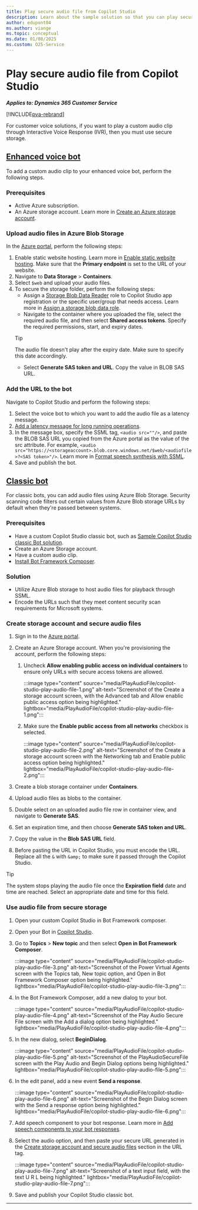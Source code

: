 ```yaml
---
title: Play secure audio file from Copilot Studio
description: Learn about the sample solution so that you can play secure audio files from Copilot Studio classic.
author: edupont04
ms.author: viange
ms.topic: conceptual
ms.date: 01/08/2025
ms.custom: O25-Service
---
```


# Play secure audio file from Copilot Studio

***Applies to: Dynamics 365 Customer Service***

[!INCLUDE[pva-rebrand](../includes/pva-rebrand.md)]

For customer voice solutions, if you want to play a custom audio clip through Interactive Voice Response (IVR), then you must use secure storage.


## [Enhanced voice bot](#tab/enhancedvoicebot)

To add a custom audio clip to your enhanced voice bot, perform the following steps.
 ### Prerequisites

 - Active Azure subscription.
 - An Azure storage account. Learn more in [Create an Azure storage account](/azure/storage/common/storage-account-create).

 ### Upload audio files in Azure Blob Storage

  In the [Azure portal](https://portal.azure.com), perform the following steps:  

   1. Enable static website hosting. Learn more in [Enable static website hosting](/azure/storage/blobs/storage-blob-static-website-how-to?tabs=azure-portal). Make sure that the **Primary endpoint** is set to the URL of your website.
   1. Navigate to **Data Storage** > **Containers**.
   1. Select `$web` and upload your audio files. 
   1. To secure the storage folder, perform the following steps:
       -  Assign a [Storage Blob Data Reader](/azure/role-based-access-control/built-in-roles/storage#storage-blob-data-reader) role to Copilot Studio app registration or the specific user/group that needs access. Learn more in [Assign a storage blob data role](/azure/storage/blobs/storage-auth-abac-portal#step-3-assign-a-storage-blob-data-role).
       - Navigate to the container where you uploaded the file, select the required audio file, and then select **Shared access tokens**. Specify the required permissions, start, and expiry dates.
        > [!TIP]
        > The audio file doesn't play after the expiry date. Make sure to specify this date accordingly.
       - Select **Generate SAS token and URL**. Copy the value in BLOB SAS URL.
  
  ### Add the URL to the bot

  Navigate to Copilot Studio and perform the following steps:

   1. Select the voice bot to which you want to add the audio file as a latency message.
   1. [Add a latency message for long running operations](/microsoft-copilot-studio/voice-configuration#add-a-latency-message-for-long-running-operations).
   1. In the message box, specify the SSML tag, `<audio src=""/>`, and paste the BLOB SAS URL you copied from the Azure portal as the value of the src attribute. For example, `<audio src="https://<storageaccount>.blob.core.windows.net/$web/<audiofile>?<SAS token>"/>`. Learn more in [Format speech synthesis with SSML](/microsoft-copilot-studio/voice-configuration#format-speech-synthesis-with-ssml).
   1. Save and publish the bot.
   
## [Classic bot](#tab/classicbot)


 For classic bots, you can add audio files using Azure Blob Storage. Security scanning code filters out certain values from Azure Blob storage URLs by default when they're passed between systems.

 ### Prerequisites
  - Have a custom Copilot Studio classic bot, such as [Sample Copilot Studio classic Bot solution](https://github.com/microsoft/Dynamics-365-FastTrack-Implementation-Assets/tree/master/Customer%20Service/ComponentLibrary/PVA/PlayAudioFile/sampleartifacts/PlaySecureAudioFilefromPVA_1_0_0_1.zip).
  - Create an Azure Storage account.
  - Have a custom audio clip.
  - [Install Bot Framework Composer](/composer/install-composer?tabs=windows).

 ### Solution

 - Utilize Azure Blob storage to host audio files for playback through SSML.
 - Encode the URLs such that they meet content security scan requirements for Microsoft systems.

 ### Create storage account and secure audio files

 1. Sign in to the [Azure portal](https://azure.microsoft.com/free/).

 2. Create an Azure Storage account. When you're provisioning the account, perform the following steps:
   
    1. Uncheck **Allow enabling public access on individual containers**  to ensure only URLs with secure access tokens are allowed.

       :::image type="content" source="media/PlayAudioFile/copilot-studio-play-audio-file-1.png" alt-text="Screenshot of the Create a storage account screen, with the Advanced tab and Allow enablic public access option being highlighted." lightbox="media/PlayAudioFile/copilot-studio-play-audio-file-1.png":::

    2. Make sure the **Enable public access from all networks** checkbox is selected.

       :::image type="content" source="media/PlayAudioFile/copilot-studio-play-audio-file-2.png" alt-text="Screenshot of the Create a storage account screen with the Networking tab and Enable public access option being highlighted." lightbox="media/PlayAudioFile/copilot-studio-play-audio-file-2.png":::

 4. Create a blob storage container under **Containers**.

 5. Upload audio files as blobs to the container.

 6. Double select on an uploaded audio file row in container view, and navigate to **Generate SAS**.

 7. Set an expiration time, and then choose **Generate SAS token and URL**.

 8. Copy the value in the **Blob SAS URL** field.

 9. Before pasting the URL in Copilot Studio, you must encode the URL. Replace all the `&` with `&amp;` to make sure it passed through the Copilot Studio.

  > [!TIP]
  > The system stops playing the audio file once the **Expiration field** date and time are reached. Select an appropriate date and time for this field.

 ### Use audio file from secure storage

 1. Open your custom Copilot Studio in Bot Framework composer.

 2. Open your Bot in [Copilot Studio](https://copilotstudio.microsoft.com/).

 3. Go to **Topics** > **New topic** and then select  **Open in Bot Framework Composer**.

     :::image type="content" source="media/PlayAudioFile/copilot-studio-play-audio-file-3.png" alt-text="Screenshot of the Power Virtual Agents screen with the Topics tab, New topic option, and Open in Bot Framework Composer option being highlighted." lightbox="media/PlayAudioFile/copilot-studio-play-audio-file-3.png":::

 4. In the Bot Framework Composer, add a new dialog to your bot.

    :::image type="content" source="media/PlayAudioFile/copilot-studio-play-audio-file-4.png" alt-text="Screenshot of the Play Audio Secure File screen with the Add a dialog option being highlighted." lightbox="media/PlayAudioFile/copilot-studio-play-audio-file-4.png":::

 5. In the new dialog, select **BeginDialog**.

    :::image type="content" source="media/PlayAudioFile/copilot-studio-play-audio-file-5.png" alt-text="Screenshot of the PlayAudioSecureFile screen with the Play Audio and Begin Dialog options being highlighted." lightbox="media/PlayAudioFile/copilot-studio-play-audio-file-5.png":::

 6. In the edit panel, add a new event **Send a response**.

    :::image type="content" source="media/PlayAudioFile/copilot-studio-play-audio-file-6.png" alt-text="Screenshot of the Begin Dialog screen with the Send a response option being highlighted." lightbox="media/PlayAudioFile/copilot-studio-play-audio-file-6.png":::

 7. Add speech component to your bot response. Learn more in [Add speech components to your bot responses](/composer/concept-speech?tabs=v2x#add-speech-components-to-your-bot-responses).

 8. Select the audio option, and then paste your secure URL generated in the [Create storage account and secure audio files](#create-storage-account-and-secure-audio-files) section in the URL tag.

    :::image type="content" source="media/PlayAudioFile/copilot-studio-play-audio-file-7.png" alt-text="Screenshot of a text input field, with the text U R L being highlighted." lightbox="media/PlayAudioFile/copilot-studio-play-audio-file-7.png":::

 9. Save and publish your Copilot Studio classic bot.

---